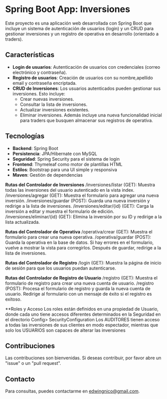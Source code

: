 # Spring Boot App: Inversiones

Este proyecto es una aplicación web desarrollada con Spring Boot que incluye un sistema de autenticación de usuarios (login) y un CRUD para gestionar inversiones y un registro de operativa en desarrollo (orientado a traders).

## Características

- **Login de usuarios**: Autenticación de usuarios con credenciales (correo electrónico y contraseña).
- **Registro de usuarios**: Creación de usuarios con su nombre,apellido email y contraseña encriptada.
- **CRUD de Inversiones**: Los usuarios autenticados pueden gestionar sus inversiones. Esto incluye:
  - Crear nuevas inversiones.
  - Consultar la lista de inversiones.
  - Actualizar inversiones existentes.
  - Eliminar inversiones.
  Además incluye una nueva funcionalidad  inicial para traders que busquen almacenar sus registros de operativa.

## Tecnologías

- **Backend**: Spring Boot
- **Persistencia**: JPA/Hibernate con MySQL
- **Seguridad**: Spring Security para el sistema de login
- **Frontend**: Thymeleaf como motor de plantillas HTML
- **Estilos**: Bootstrap para una UI simple y responsiva
- **Maven**: Gestión de dependencias


**Rutas del Controlador de Inversiones**
/inversiones/listar (GET): Muestra todas las inversiones del usuario autenticado en la vista index.
/inversiones/agregar (GET): Muestra el formulario para agregar una nueva inversión.
/inversiones/guardar (POST): Guarda una nueva inversión y redirige a la lista de inversiones.
/inversiones/editar/{id} (GET): Carga la inversión a editar y muestra el formulario de edición.
/inversiones/eliminar/{id} (GET): Elimina la inversión por su ID y redirige a la lista actualizada.

**Rutas del Controlador de Operativa**
/operativa/crear (GET): Muestra el formulario para crear una nueva operativa.
/operativa/guardar (POST): Guarda la operativa en la base de datos. Si hay errores en el formulario, vuelve a mostrar la vista para corregirlos. Después de guardar, redirige a la lista de inversiones.

**Rutas del Controlador de Registro**
/login (GET): Muestra la página de inicio de sesión para que los usuarios puedan autenticarse.

**Rutas del Controlador de Registro de Usuario**
/registro (GET): Muestra el formulario de registro para crear una nueva cuenta de usuario.
/registro (POST): Procesa el formulario de registro y guarda la nueva cuenta de usuario. Redirige al formulario con un mensaje de éxito si el registro es exitoso.

**Roles y Acceso
Los roles están definidos en una propiedad de Usuario, donde cada uno tiene accesos diferentes determinados en la Seguridad en el directorio Config> SecurityConfiguration
Los AUDITORES tienen acceso a todas las inversiones de sus clientes en modo espectador, mientras que solo los USUARIOS son capaces de alterar las inversiones

## Contribuciones
Las contribuciones son bienvenidas. Si deseas contribuir, por favor abre un "issue" o un "pull request".

## Contacto
Para consultas, puedes contactarme en [edwingnico@gmail.com](mailto:edwingnico@gmail.com).
